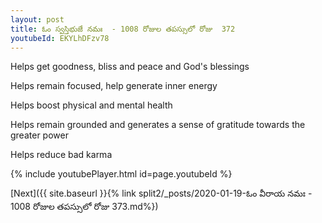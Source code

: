 ```yaml
---
layout: post
title: ఓం స్వస్తిభుజే నమః  - 1008 రోజుల తపస్సులో రోజు  372
youtubeId: EKYLhDFzv78
---
```

 
 
Helps get goodness, bliss and peace and God's blessings
 
Helps remain focused, help generate inner energy 
 
Helps boost physical and mental health 
 
Helps remain grounded and generates a sense of gratitude towards the greater power 
 
Helps reduce bad karma
 
 
 
 


{% include youtubePlayer.html id=page.youtubeId %}
 
[Next]({{ site.baseurl }}{% link  split2/_posts/2020-01-19-ఓం వీరాయ నమః  - 1008 రోజుల తపస్సులో రోజు  373.md%})
 
